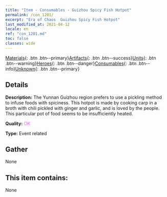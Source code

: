 ```yaml
---
title: "Item - Consumables - Guizhou Spicy Fish Hotpot"
permalink: /con_1201/
excerpt: "Era of Chaos  Guizhou Spicy Fish Hotpot"
last_modified_at: 2021-04-12
locale: en
ref: "con_1201.md"
toc: false
classes: wide
---
```

 [Materials](/){: .btn .btn--primary}[Artifacts](/Artifacts/){: .btn .btn--success}[Units](/Units/){: .btn .btn--warning}[Heroes](/Heroes/){: .btn .btn--danger}[Consumables](/Consumables/){: .btn .btn--info}[Unknown](/Unknown/){: .btn .btn--primary}

## Details
 **Description:** The Yunnan Guizhou region prefers to use a pickling method to infuse foods with spiciness. This hotpot is made by cooking carp in a broth with chili pickled with ginger and garlic, and is loved by the people. This particular pot of food seems to be insufficiently heated.

 **Quality:** <span style="color: #DA70D6">OK</span>

 **Type:** Event related

## Gather

  None

## This item contains:

  None

